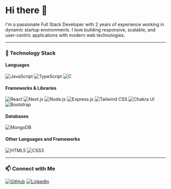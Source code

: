 # Hi there 👋

I'm a passionate Full Stack Developer with 2 years of experience working in dynamic startup environments. I love building responsive, scalable, and user-centric applications with modern web technologies. 

---

### 🔧 Technology Stack

#### Languages
![JavaScript](https://img.shields.io/badge/JavaScript-F7DF1E?style=flat&logo=javascript&logoColor=black)
![TypeScript](https://img.shields.io/badge/TypeScript-007ACC?style=flat&logo=typescript&logoColor=white)
![C](https://img.shields.io/badge/C-00599C?style=flat&logo=c&logoColor=white)

#### Frameworks & Libraries
![React](https://img.shields.io/badge/React-61DAFB?style=flat&logo=react&logoColor=black)
![Next.js](https://img.shields.io/badge/Next.js-000000?style=flat&logo=nextdotjs&logoColor=white)
![Node.js](https://img.shields.io/badge/Node.js-339933?style=flat&logo=nodedotjs&logoColor=white)
![Express.js](https://img.shields.io/badge/Express.js-000000?style=flat&logo=express&logoColor=white)
![Tailwind CSS](https://img.shields.io/badge/TailwindCSS-38B2AC?style=flat&logo=tailwind-css&logoColor=white)
![Chakra UI](https://img.shields.io/badge/Chakra--UI-319795?style=flat&logo=chakraui&logoColor=white)
![Bootstrap](https://img.shields.io/badge/Bootstrap-563D7C?style=flat&logo=bootstrap&logoColor=white)

#### Databases
![MongoDB](https://img.shields.io/badge/MongoDB-47A248?style=flat&logo=mongodb&logoColor=white)

#### Other Languages and Frameworks
![HTML5](https://img.shields.io/badge/HTML5-E34F26?style=flat&logo=html5&logoColor=white)
![CSS3](https://img.shields.io/badge/CSS3-1572B6?style=flat&logo=css3&logoColor=white)

---

### 📫 Connect with Me

[![GitHub](https://img.shields.io/badge/GitHub-333?style=for-the-badge&logo=github)](https://github.com/JAWAD-ASGHAR)
[![LinkedIn](https://img.shields.io/badge/LinkedIn-0077B5?style=for-the-badge&logo=linkedin)](https://www.linkedin.com/in/jawad-asghar-a1290028b/)
